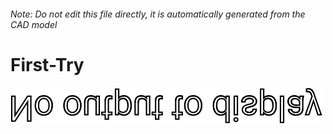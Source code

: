 ###### Note: Do not edit this file directly, it is automatically generated from the CAD model

# First-Try

![](/project.svg)



 

